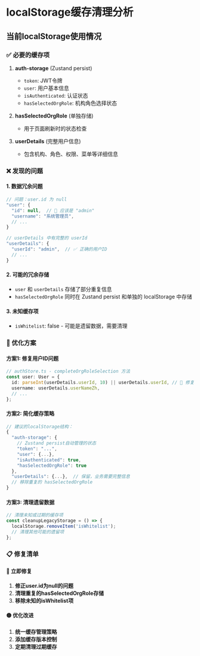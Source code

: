 # localStorage缓存清理分析

## 当前localStorage使用情况

### ✅ 必要的缓存项

1. **auth-storage** (Zustand persist)
   - `token`: JWT令牌
   - `user`: 用户基本信息
   - `isAuthenticated`: 认证状态
   - `hasSelectedOrgRole`: 机构角色选择状态

2. **hasSelectedOrgRole** (单独存储)
   - 用于页面刷新时的状态检查

3. **userDetails** (完整用户信息)
   - 包含机构、角色、权限、菜单等详细信息

### ❌ 发现的问题

#### 1. 数据冗余问题
```javascript
// 问题：user.id 为 null
"user": {
  "id": null,  // 🚨 应该是 "admin"
  "username": "系统管理员",
  // ...
}

// userDetails 中有完整的 userId
"userDetails": {
  "userId": "admin",  // ✅ 正确的用户ID
  // ...
}
```

#### 2. 可能的冗余存储
- `user` 和 `userDetails` 存储了部分重复信息
- `hasSelectedOrgRole` 同时在 Zustand persist 和单独的 localStorage 中存储

#### 3. 未知缓存项
- `isWhitelist`: false - 可能是遗留数据，需要清理

### 🔧 优化方案

#### 方案1: 修复用户ID问题
```typescript
// authStore.ts - completeOrgRoleSelection 方法
const user: User = {
  id: parseInt(userDetails.userId, 10) || userDetails.userId, // 🔧 修复ID问题
  username: userDetails.userNameZh,
  // ...
};
```

#### 方案2: 简化缓存策略
```typescript
// 建议的localStorage结构：
{
  "auth-storage": {
    // Zustand persist自动管理的状态
    "token": "...",
    "user": {...},
    "isAuthenticated": true,
    "hasSelectedOrgRole": true
  },
  "userDetails": {...},  // 保留，业务需要完整信息
  // 移除重复的 hasSelectedOrgRole
}
```

#### 方案3: 清理遗留数据
```typescript
// 清理未知或过期的缓存项
const cleanupLegacyStorage = () => {
  localStorage.removeItem('isWhitelist');
  // 清理其他可能的遗留项
};
```

### 📋 修复清单

#### 🔴 立即修复
1. **修正user.id为null的问题**
2. **清理重复的hasSelectedOrgRole存储**
3. **移除未知的isWhitelist项**

#### 🟡 优化改进
1. **统一缓存管理策略**
2. **添加缓存版本控制**
3. **定期清理过期缓存** 